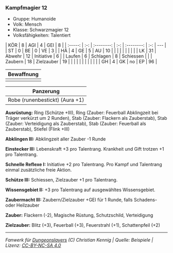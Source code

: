 ### Kampfmagier 12

- Gruppe: Humanoide
- Volk: Mensch
- Klasse: Schwarzmagier 12
- Volksfähigkeiten: Talentiert

|   KÖR   |  8  |    AGI     |  4  |    GEI     |  8  |
| :-----: | :-: | :--------: | :-: | :--------: | :-: | --- |
|   ST    |  0  |     BE     |  0  |     VE     |  3  |
|   HÄ    |  4  |     GE     |  5  |     AU     | 10  |
|         |     |            |     |            |     |     |
|   LK    | 31  |   Abwehr   | 12  | Initiative |  6  |
| Laufen  |  6  |  Schlagen  |  8  | Schiessen  |     |
| Zaubern | 18  | Zielzauber | 19  |            |     |
|         |     |            |     |            |     |     |
|   GH    |  4  |     GK     | no  |     EP     | 96  |

| Bewaffnung |
| :--------: |
|            |

|           Panzerung            |
| :----------------------------: |
| Robe (runenbestickt) (Aura +1) |

**Ausrüstung:** Ring (Schütze +III), Ring (Zauber: Feuerball Abklingzeit bei Träger verkürzt um 2 Runden), Stab (Zauber: Flackern als Zauberstab), Stab (Zauber: Verteidigung als Zauberstab), Stab (Zauber: Feuerball als Zauberstab), Stiefel (Flink +III)

**Abklingen III:** Abklingzeit aller Zauber -1 Runde

**Einstecker III:** Lebenskraft +3 pro Talentrang. Krankheit und Gift trotzen +1 pro Talentrang.

**Schnelle Reflexe I:** Initiative +2 pro Talentrang. Pro Kampf und Talentrang einmal zusätzliche freie Aktion.

**Schütze III:** Schiessen, Zielzauber +1 pro Talentrang.

**Wissensgebiet II:** +3 pro Talentrang auf ausgewähltes Wissensgebiet.

**Zaubermacht III:** Zaubern/Zielzauber +GEI für 1 Runde, falls Schadens- oder Heilzauber

**Zauber:** Flackern (-2), Magische Rüstung, Schutzschild, Verteidigung

**Zielzauber:** Blitz (+3), Feuerball (+3), Feuerstrahl (+1), Schattenpfeil (+2)

---

_Fanwerk für [Dungeonslayers](https://www.dungeonslayers.net/) (C) Christian Kennig | Quelle: Beispiele | Lizenz: [CC-BY-NC-SA 4.0](https://creativecommons.org/licenses/by-nc-sa/4.0/deed.de)_
